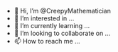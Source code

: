 - 👋 Hi, I’m @CreepyMathematician
- 👀 I’m interested in ...
- 🌱 I’m currently learning ...
- 💞️ I’m looking to collaborate on ...
- 📫 How to reach me ...

<!---
CreepyMathematician/CreepyMathematician is a ✨ special ✨ repository because its `README.md` (this file) appears on your GitHub profile.
You can click the Preview link to take a look at your changes.
--->
